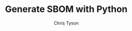 ---
layout: post
repolink: "https://github.com/christyson/GenerateSBOM"
title: "Generate SBOM with Python"
description: "Python script to generate a Software Bill of Materials (SBOM) for an application in either CycloneDX or SPDX format."
author: "Chris Tyson"
author-link: "https://github.com/christyson"
content-type: "results_collection_and_display"
repo: "github"
repo_title: "Generate SBOM with Python"
---
